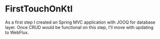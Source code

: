 # FirstTouchOnKtl

As a first step I created an Spring MVC application with JOOQ for database layer.
Once CRUD would be functional on this step, I'll move with updating to WebFlux. 